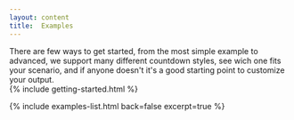 ```yaml
---
layout: content
title:  Examples
---
```

<div class="row">
    <div class="col-md-6">There are few ways to get started, from the most simple example to advanced, we support many different countdown styles, see wich one fits your scenario, and if anyone doesn't it's a good starting point to customize your output.</div>
    <div class="col-md-6">{% include getting-started.html %}</div>
</div>

{% include examples-list.html back=false excerpt=true %}